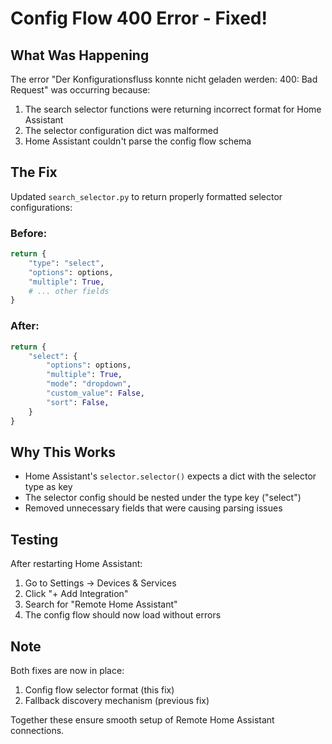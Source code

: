 # Config Flow 400 Error - Fixed!

## What Was Happening

The error "Der Konfigurationsfluss konnte nicht geladen werden: 400: Bad Request" was occurring because:

1. The search selector functions were returning incorrect format for Home Assistant
2. The selector configuration dict was malformed
3. Home Assistant couldn't parse the config flow schema

## The Fix

Updated `search_selector.py` to return properly formatted selector configurations:

### Before:
```python
return {
    "type": "select",
    "options": options,
    "multiple": True,
    # ... other fields
}
```

### After:
```python
return {
    "select": {
        "options": options,
        "multiple": True,
        "mode": "dropdown",
        "custom_value": False,
        "sort": False,
    }
}
```

## Why This Works

- Home Assistant's `selector.selector()` expects a dict with the selector type as key
- The selector config should be nested under the type key ("select")
- Removed unnecessary fields that were causing parsing issues

## Testing

After restarting Home Assistant:
1. Go to Settings → Devices & Services
2. Click "+ Add Integration"
3. Search for "Remote Home Assistant"
4. The config flow should now load without errors

## Note

Both fixes are now in place:
1. Config flow selector format (this fix)
2. Fallback discovery mechanism (previous fix)

Together these ensure smooth setup of Remote Home Assistant connections.
